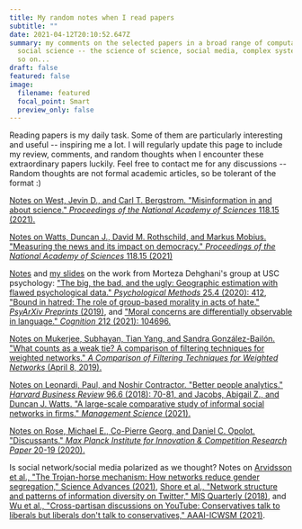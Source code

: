 ```yaml
---
title: My random notes when I read papers
subtitle: ""
date: 2021-04-12T20:10:52.647Z
summary: my comments on the selected papers in a broad range of computational
  social science -- the science of science, social media, complex systems, and
  so on...
draft: false
featured: false
image:
  filename: featured
  focal_point: Smart
  preview_only: false
---
```

Reading papers is my daily task. Some of them are particularly interesting and useful -- inspiring me a lot. I will regularly update this page to include my review, comments, and random thoughts when I encounter these extraordinary papers luckily. Feel free to contact me for any discussions -- Random thoughts are not formal academic articles, so be tolerant of the format :)[](https://docs.google.com/document/d/1sT-oseC9EVJUbXNXmLZn2tWmftyoFkYumTtr-7voH4A/edit?usp=sharing)

[Notes on West, Jevin D., and Carl T. Bergstrom. "Misinformation in and about science." *Proceedings of the National Academy of Sciences* 118.15 (2021).](https://docs.google.com/document/d/1sT-oseC9EVJUbXNXmLZn2tWmftyoFkYumTtr-7voH4A/edit?usp=sharing)

[Notes on Watts, Duncan J., David M. Rothschild, and Markus Mobius. "Measuring the news and its impact on democracy." *Proceedings of the National Academy of Sciences* 118.15 (2021)](https://docs.google.com/document/d/1E6Idk6wvX1yZkQtt74o_LO753MmSSfJT8j_yHfjyopk/edit?usp=sharing)

[Notes](https://docs.google.com/document/d/13urhFb0HOk2Ah75m_y7Yzlh0X9ZeqKFu2HdY0SI4L0o/edit?usp=sharing) and [my slides](https://www.dropbox.com/s/atmm1d8tkhca2su/Presentation_honglin.pptx?dl=0) on the work from Morteza Dehghani's group at USC psychology: ["The big, the bad, and the ugly: Geographic estimation with flawed psychological data." *Psychological Methods* 25.4 (2020): 412](https://psycnet.apa.org/doiLanding?doi=10.1037%2Fmet0000240), ["Bound in hatred: The role of group-based morality in acts of hate." *PsyArXiv Preprints* (2019)](https://psyarxiv.com/359me/), and ["Moral concerns are differentially observable in language." *Cognition* 212 (2021): 104696.](https://www.sciencedirect.com/science/article/pii/S0010027721001153?casa_token=gUL5pc2aB7MAAAAA:QPch_aq1soNxBmwNbBRJddCfEHxQlsa3XhoOya498wjMc-cGqY0hRD2qo3_qhUzm9HL5e8Ue1RM)

[Notes on Mukerjee, Subhayan, Tian Yang, and Sandra González-Bailón. "What counts as a weak tie? A comparison of filtering techniques for weighted networks." *A Comparison of Filtering Techniques for Weighted Networks* (April 8, 2019).](https://docs.google.com/document/d/1iEJisbx1SUmeFBFMRKi2SNXBpM0D74BcUHgpb7kIb74/edit?usp=sharing)

[Notes on Leonardi, Paul, and Noshir Contractor. "Better people analytics." *Harvard Business Review* 96.6 (2018): 70-81, and Jacobs, Abigail Z., and Duncan J. Watts. "A large-scale comparative study of informal social networks in firms." *Management Science* (2021).](https://docs.google.com/document/d/1d48_RqVz-7pBdyerMhx5VZUcPwSaS6G-RYBY1RBDdGE/edit?usp=sharing)

[Notes on Rose, Michael E., Co-Pierre Georg, and Daniel C. Opolot. "Discussants." *Max Planck Institute for Innovation & Competition Research Paper* 20-19 (2020).](https://docs.google.com/document/d/1tZik2EL_YxshCLdMJN3BtBK-6H-kTgggsb3xs8GYTqE/edit?usp=sharing)

Is social network/social media polarized as we thought? Notes on [Arvidsson et al., "The Trojan-horse mechanism: How networks reduce gender segregation," Science Advances (2021)](https://advances.sciencemag.org/content/7/16/eabf6730), [Shore et al., "Network structure and patterns of information diversity on Twitter," MIS Quarterly (2018)](https://misq.org/network-structure-and-patterns-of-information-diversity-on-twitter.html), and [Wu et al., "Cross-partisan discussions on YouTube: Conservatives talk to liberals but liberals don't talk to conservatives," AAAI-ICWSM (2021)](https://arxiv.org/abs/2104.05365).